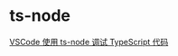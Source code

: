# ts-node

[VSCode 使用 ts-node 调试 TypeScript 代码](https://cloud.tencent.com/developer/article/1499075)
